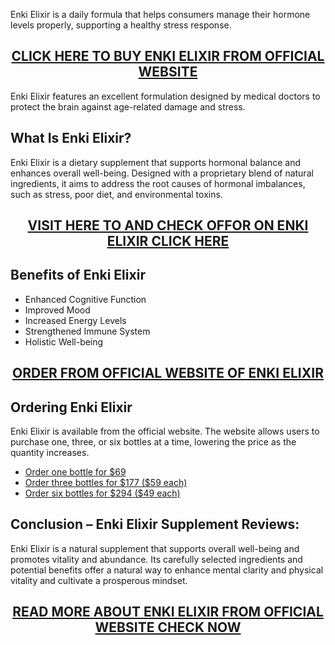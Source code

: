 <p>Enki Elixir is a daily formula that helps consumers manage their hormone levels properly, supporting a healthy stress response.</p>
<h2 style="text-align: center;"><a href="https://sale365day.com/order-enki-elixir">CLICK HERE TO BUY ENKI ELIXIR FROM OFFICIAL WEBSITE</a></h2>
<p>Enki Elixir features an excellent formulation designed by medical doctors to protect the brain against age-related damage and stress.</p>
<h2 style="text-align: left;">What Is Enki Elixir?</h2>
<p style="text-align: left;">Enki Elixir is a dietary supplement that supports hormonal balance and enhances overall well-being. Designed with a proprietary blend of natural ingredients, it aims to address the root causes of hormonal imbalances, such as stress, poor diet, and environmental toxins.</p>
<h2 style="text-align: center;"><a href="https://sale365day.com/order-enki-elixir">VISIT HERE TO AND CHECK OFFOR ON ENKI ELIXIR CLICK HERE</a></h2>
<h2 style="text-align: left;">Benefits of Enki Elixir</h2>
<ul style="text-align: left;">
<li>Enhanced Cognitive Function</li>
<li>Improved Mood</li>
<li>Increased Energy Levels</li>
<li>Strengthened Immune System</li>
<li>Holistic Well-being</li>
</ul>
<h2 style="text-align: center;"><a href="https://sale365day.com/order-enki-elixir">ORDER FROM OFFICIAL WEBSITE OF ENKI ELIXIR</a></h2>
<h2 style="text-align: left;">Ordering Enki Elixir</h2>
<p style="text-align: left;">Enki Elixir is available from the official website. The website allows users to purchase one, three, or six bottles at a time, lowering the price as the quantity increases.</p>
<ul style="text-align: left;">
<li><a href="https://sale365day.com/order-enki-elixir">Order one bottle for $69</a></li>
<li><a href="https://sale365day.com/order-enki-elixir">Order three bottles for $177 ($59 each)</a></li>
<li><a href="https://sale365day.com/order-enki-elixir">Order six bottles for $294 ($49 each)</a></li>
</ul>
<h2 style="text-align: left;">Conclusion &ndash; Enki Elixir Supplement Reviews:</h2>
<p style="text-align: left;">Enki Elixir is a natural supplement that supports overall well-being and promotes vitality and abundance. Its carefully selected ingredients and potential benefits offer a natural way to enhance mental clarity and physical vitality and cultivate a prosperous mindset.</p>
<h2 style="text-align: center;"><a href="https://sale365day.com/order-enki-elixir">READ MORE ABOUT ENKI ELIXIR FROM OFFICIAL WEBSITE CHECK NOW</a></h2>
